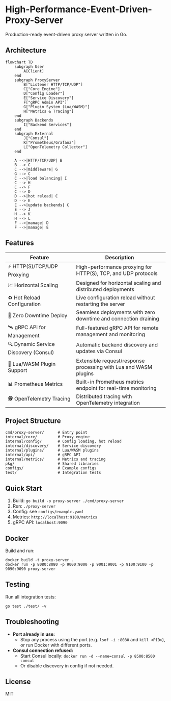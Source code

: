 # High-Performance-Event-Driven-Proxy-Server

Production-ready event-driven proxy server written in Go.

## Architecture

```mermaid
flowchart TD
    subgraph User
        A[Client]
    end
    subgraph ProxyServer
        B["Listener HTTP/TCP/UDP"]
        C["Core Engine"]
        D["Config Loader"]
        E["Service Discovery"]
        F["gRPC Admin API"]
        G["Plugin System (Lua/WASM)"]
        H["Metrics & Tracing"]
    end
    subgraph Backends
        I["Backend Services"]
    end
    subgraph External
        J["Consul"]
        K["Prometheus/Grafana"]
        L["OpenTelemetry Collector"]
    end

    A -->|HTTP/TCP/UDP| B
    B --> C
    C -->|middleware| G
    G --> C
    C -->|load balancing| I
    C --> H
    C --> F
    C --> D
    D -->|hot reload| C
    D --> E
    E -->|update backends| C
    E --> J
    H --> K
    H --> L
    F -->|manage| D
    F -->|manage| E
```

## Features

| Feature                                 | Description                                                        |
|------------------------------------------|--------------------------------------------------------------------|
| ⚡ HTTP(S)/TCP/UDP Proxying              | High-performance proxying for HTTP(S), TCP, and UDP protocols      |
| 📈 Horizontal Scaling                    | Designed for horizontal scaling and distributed deployments        |
| ♻️ Hot Reload Configuration              | Live configuration reload without restarting the server            |
| 🚦 Zero Downtime Deploy                  | Seamless deployments with zero downtime and connection draining    |
| 🛰️ gRPC API for Management               | Full-featured gRPC API for remote management and monitoring        |
| 🔍 Dynamic Service Discovery (Consul)    | Automatic backend discovery and updates via Consul                 |
| 🧩 Lua/WASM Plugin Support               | Extensible request/response processing with Lua and WASM plugins   |
| 📊 Prometheus Metrics                    | Built-in Prometheus metrics endpoint for real-time monitoring      |
| 🕵️ OpenTelemetry Tracing                 | Distributed tracing with OpenTelemetry integration                 |

## Project Structure
```
cmd/proxy-server/      # Entry point
internal/core/         # Proxy engine
internal/config/       # Config loading, hot reload
internal/discovery/    # Service discovery
internal/plugins/      # Lua/WASM plugins
internal/api/          # gRPC API
internal/metrics/      # Metrics and tracing
pkg/                   # Shared libraries
configs/               # Example configs
test/                  # Integration tests
```

## Quick Start
1. Build: `go build -o proxy-server ./cmd/proxy-server`
2. Run: `./proxy-server`
3. Config: see `configs/example.yaml`
4. Metrics: `http://localhost:9100/metrics`
5. gRPC API: `localhost:9090`

## Docker
Build and run:
```
docker build -t proxy-server .
docker run -p 8080:8080 -p 9000:9000 -p 9001:9001 -p 9100:9100 -p 9090:9090 proxy-server
```

## Testing
Run all integration tests:
```
go test ./test/ -v
```

## Troubleshooting
- **Port already in use:**
  - Stop any process using the port (e.g. `lsof -i :8080` and `kill <PID>`), or run Docker with different ports.
- **Consul connection refused:**
  - Start Consul locally: `docker run -d --name=consul -p 8500:8500 consul`
  - Or disable discovery in config if not needed.

## License
MIT 
